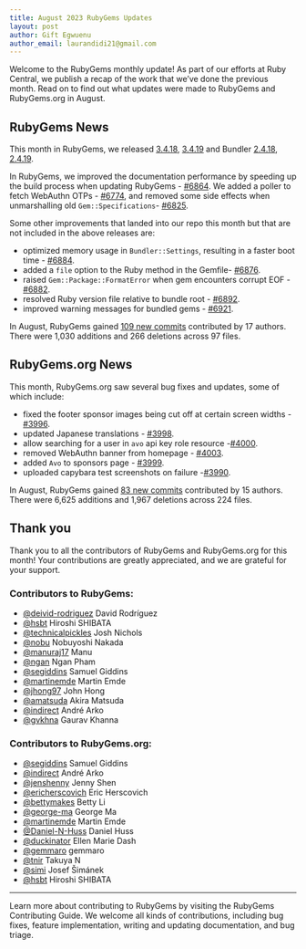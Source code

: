 ```yaml
---
title: August 2023 RubyGems Updates
layout: post
author: Gift Egwuenu
author_email: laurandidi21@gmail.com
---
```


Welcome to the RubyGems monthly update! As part of our efforts at Ruby Central, we publish a recap of the work that we’ve done the previous month. Read on to find out what updates were made to RubyGems and RubyGems.org in August.

## RubyGems News

This month in RubyGems, we released [3.4.18](https://github.com/rubygems/rubygems/blob/master/CHANGELOG.md#3418--2023-08-02), [3.4.19](https://github.com/rubygems/rubygems/blob/master/CHANGELOG.md#3419--2023-08-17) and Bundler [2.4.18](https://github.com/rubygems/rubygems/blob/master/bundler/CHANGELOG.md#2418-august-2-2023), [2.4.19](https://github.com/rubygems/rubygems/blob/master/bundler/CHANGELOG.md#2419-august-17-2023).


In RubyGems, we improved the documentation performance by speeding up the build process when updating RubyGems - [#6864](https://github.com/rubygems/rubygems/pull/6864). We added a poller to fetch WebAuthn OTPs - [#6774](https://github.com/rubygems/rubygems/pull/6774), and removed some side effects when unmarshalling old `Gem::Specifications`- [#6825](https://github.com/rubygems/rubygems/pull/6825).

Some other improvements that landed into our repo this month but that are not included in the above releases are:

- optimized memory usage in `Bundler::Settings`, resulting in a faster boot time - [#6884](https://github.com/rubygems/rubygems/pull/6884).
- added a `file` option to the Ruby method in the Gemfile- [#6876](https://github.com/rubygems/rubygems/pull/6876).
- raised `Gem::Package::FormatError` when gem encounters corrupt EOF - [#6882](https://github.com/rubygems/rubygems/pull/6882).
- resolved Ruby version file relative to bundle root - [#6892](https://github.com/rubygems/rubygems/pull/6892).
- improved warning messages for bundled gems - [#6921](https://github.com/rubygems/rubygems/pull/6921).

In August, RubyGems gained [109 new commits](https://github.com/rubygems/rubygems/compare/master@%7B2023-08-01%7D...master@%7B2023-08-31%7D) contributed by 17 authors. There were 1,030 additions and 266 deletions across 97 files.

## RubyGems.org News

This month, RubyGems.org saw several bug fixes and updates, some of which include:

- fixed the footer sponsor images being cut off at certain screen widths - [#3996](https://github.com/rubygems/rubygems.org/pull/3996).
- updated Japanese translations - [#3998](https://github.com/rubygems/rubygems.org/pull/3998).
- allow searching for a user in `avo` api key role resource -[#4000](https://github.com/rubygems/rubygems.org/pull/4000).
- removed WebAuthn banner from homepage - [#4003](https://github.com/rubygems/rubygems.org/pull/4003).
- added `Avo` to sponsors page - [#3999](https://github.com/rubygems/rubygems.org/pull/3999).
- uploaded capybara test screenshots on failure -[#3990](https://github.com/rubygems/rubygems.org/pull/3990).

In August, RubyGems gained [83 new commits](https://github.com/rubygems/rubygems.org/compare/master@%7B2023-08-01%7D...master@%7B2023-08-31%7D) contributed by 15 authors. There were 6,625 additions and 1,967 deletions across 224 files.

## Thank you

Thank you to all the contributors of RubyGems and RubyGems.org for this month! Your contributions are greatly appreciated, and we are grateful for your support.

### Contributors to RubyGems:

- [@deivid-rodriguez](https://github.com/deivid-rodriguez) David Rodríguez
- [@hsbt](https://github.com/hsbt) Hiroshi SHIBATA
- [@technicalpickles](https://github.com/technicalpickles) Josh Nichols
- [@nobu](https://github.com/nobu) Nobuyoshi Nakada
- [@manuraj17](https://github.com/manuraj17) Manu
- [@ngan](https://github.com/ngan) Ngan Pham
- [@segiddins](https://github.com/segiddins) Samuel Giddins
- [@martinemde](https://github.com/martinemde) Martin Emde
- [@jhong97](https://github.com/jhong97) John Hong
- [@amatsuda](https://github.com/amatsuda) Akira Matsuda
- [@indirect](https://github.com/indirect) André Arko
- [@gvkhna](https://github.com/gvkhna) Gaurav Khanna

### Contributors to RubyGems.org:

- [@segiddins](https://github.com/segiddins) Samuel Giddins
- [@indirect](https://github.com/indirect) André Arko
- [@jenshenny](https://github.com/jenshenny) Jenny Shen
- [@ericherscovich](https://github.com/ericherscovich) Eric Herscovich
- [@bettymakes](https://github.com/bettymakes) Betty Li
- [@george-ma](https://github.com/george-ma) George Ma
- [@martinemde](https://github.com/martinemde) Martin Emde
- [@Daniel-N-Huss](https://github.com/Daniel-N-Huss) Daniel Huss
- [@duckinator](https://github.com/duckinator) Ellen Marie Dash
- [@gemmaro](https://github.com/gemmaro) gemmaro
- [@tnir](https://github.com/tnir) Takuya N
- [@simi](https://github.com/simi) Josef Šimánek
- [@hsbt](https://github.com/hsbt) Hiroshi SHIBATA

---
Learn more about contributing to RubyGems by visiting the RubyGems Contributing Guide. We welcome all kinds of contributions, including bug fixes, feature implementation, writing and updating documentation, and bug triage.
